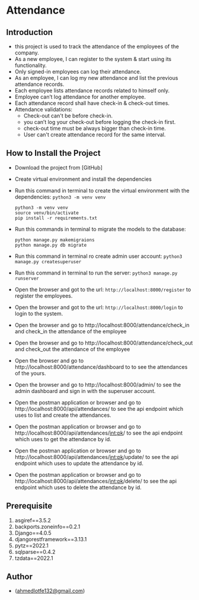 # Attendance


## Introduction

- this project is used to track the attendance of the employees of the company.
- As a new employee, I can register to the system & start using its functionality.
- Only signed-in employees can log their attendance.
- As an employee, I can log my new attendance and list the previous attendance records.
- Each employee lists attendance records related to himself only.
- Employee can’t log attendance for another employee.
- Each attendance record shall have check-in & check-out times.
- Attendance validations:
    - Check-out can't be before check-in.
    - you can’t log your check-out before logging the check-in first.
    - check-out time must be always bigger than check-in time.
    - User can't create attendance record for the same interval.

## How to Install the Project

- Download the project from [GitHub]
- Create virtual environment and install the dependencies
- Run this command in terminal to create the virtual environment with the dependencies: `python3 -m venv venv`
    ```
    python3 -m venv venv
    source venv/bin/activate
    pip install -r requirements.txt
    ```

- Run this commands in terminal to migrate the models to the database: 
    ```
    python manage.py makemigraions
    python manage.py db migrate
    ```
- Run this command in terminal ro create admin user account: `python3 manage.py createsuperuser`
- Run this command in terminal to run the server: `python3 manage.py runserver`
- Open the browser and got to the url: `http://localhost:8000/register` to register the employees.
- Open the browser and got to the url: `http://localhost:8000/login` to login to the system.
- Open the browser and go to http://localhost:8000/attendance/check_in and check_in the attendance of the employee
- Open the browser and go to http://localhost:8000/attendance/check_out and check_out the attendance of the employee
- Open the browser and go to http://localhost:8000/attendance/dashboard to to see the attendances of the yours.
- Open the browser and go to http://localhost:8000/admin/ to see the admin dashboard and sign in with the superuser account.
- Open the postman application or browser and go to http://localhost:8000/api/attendances/ to see the api endpoint which uses to list and create the attendances.
- Open the postman application or browser and go to http://localhost:8000/api/attendances/<int:pk>/ to see the api endpoint which uses to get the attendance by id.
- Open the postman application or browser and go to http://localhost:8000/api/attendances/<int:pk>/update/ to see the api endpoint which uses to update the attendance by id.
- Open the postman application or browser and go to http://localhost:8000/api/attendances/<int:pk>/delete/ to see the api endpoint which uses to delete the attendance by id.


## Prerequisite

1. asgiref==3.5.2
1. backports.zoneinfo==0.2.1
1. Django==4.0.5
1. djangorestframework==3.13.1
1. pytz==2022.1
1. sqlparse==0.4.2
1. tzdata==2022.1

## Author

- (ahmedlotfe132@gmail.com)
